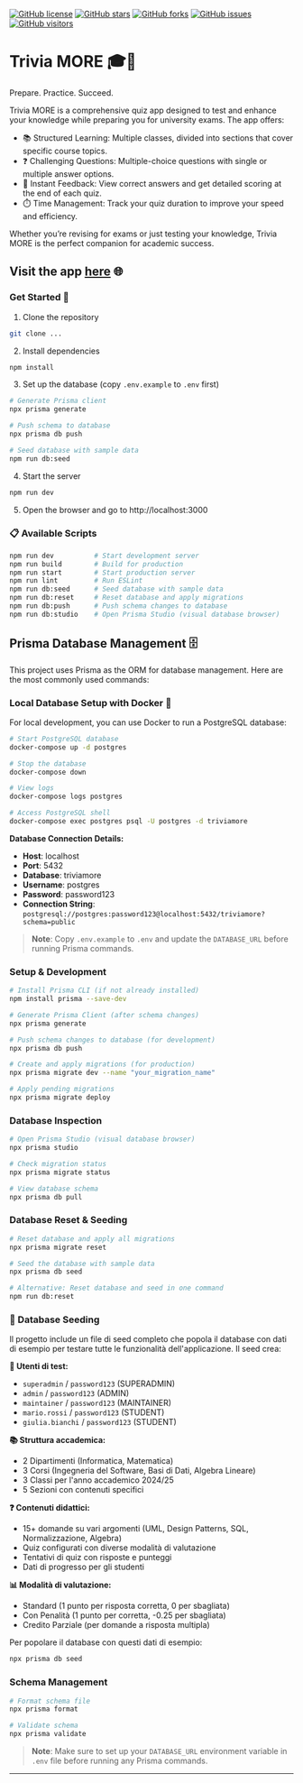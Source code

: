 [![GitHub license](https://img.shields.io/github/license/MarinCervinschi/TriviaMore)](LICENSE)
[![GitHub stars](https://img.shields.io/github/stars/MarinCervinschi/TriviaMore)]()
[![GitHub forks](https://img.shields.io/github/forks/MarinCervinschi/TriviaMore)]()
[![GitHub issues](https://img.shields.io/github/issues/MarinCervinschi/TriviaMore)]()
[![GitHub visitors](https://visitor-badge.laobi.icu/badge?page_id=MarinCervinschi.TriviaMore&)]()

# Trivia MORE 🎓🧠

Prepare. Practice. Succeed.

Trivia MORE is a comprehensive quiz app designed to test and enhance your knowledge while preparing you for university exams. The app offers:

- 📚 Structured Learning: Multiple classes, divided into sections that cover specific course topics.
- ❓ Challenging Questions: Multiple-choice questions with single or multiple answer options.
- 📝 Instant Feedback: View correct answers and get detailed scoring at the end of each quiz.
- ⏱️ Time Management: Track your quiz duration to improve your speed and efficiency.

Whether you’re revising for exams or just testing your knowledge, Trivia MORE is the perfect companion for academic success.

## Visit the app [here](https://trivia-more.vercel.app/) 🌐

### Get Started 🚀

1. Clone the repository

```bash
git clone ...
```

2. Install dependencies

```bash
npm install
```

3. Set up the database (copy `.env.example` to `.env` first)

```bash
# Generate Prisma client
npx prisma generate

# Push schema to database
npx prisma db push

# Seed database with sample data
npm run db:seed
```

4. Start the server

```bash
npm run dev
```

5. Open the browser and go to http://localhost:3000

### 📋 Available Scripts

```bash
npm run dev          # Start development server
npm run build        # Build for production
npm run start        # Start production server
npm run lint         # Run ESLint
npm run db:seed      # Seed database with sample data
npm run db:reset     # Reset database and apply migrations
npm run db:push      # Push schema changes to database
npm run db:studio    # Open Prisma Studio (visual database browser)
```

## Prisma Database Management 🗄️

This project uses Prisma as the ORM for database management. Here are the most commonly used commands:

### Local Database Setup with Docker 🐳

For local development, you can use Docker to run a PostgreSQL database:

```bash
# Start PostgreSQL database
docker-compose up -d postgres

# Stop the database
docker-compose down

# View logs
docker-compose logs postgres

# Access PostgreSQL shell
docker-compose exec postgres psql -U postgres -d triviamore
```

**Database Connection Details:**

- **Host**: localhost
- **Port**: 5432
- **Database**: triviamore
- **Username**: postgres
- **Password**: password123
- **Connection String**: `postgresql://postgres:password123@localhost:5432/triviamore?schema=public`

> **Note**: Copy `.env.example` to `.env` and update the `DATABASE_URL` before running Prisma commands.

### Setup & Development

```bash
# Install Prisma CLI (if not already installed)
npm install prisma --save-dev

# Generate Prisma Client (after schema changes)
npx prisma generate

# Push schema changes to database (for development)
npx prisma db push

# Create and apply migrations (for production)
npx prisma migrate dev --name "your_migration_name"

# Apply pending migrations
npx prisma migrate deploy
```

### Database Inspection

```bash
# Open Prisma Studio (visual database browser)
npx prisma studio

# Check migration status
npx prisma migrate status

# View database schema
npx prisma db pull
```

### Database Reset & Seeding

```bash
# Reset database and apply all migrations
npx prisma migrate reset

# Seed the database with sample data
npx prisma db seed

# Alternative: Reset database and seed in one command
npm run db:reset
```

### 🌱 Database Seeding

Il progetto include un file di seed completo che popola il database con dati di esempio per testare tutte le funzionalità dell'applicazione. Il seed crea:

**👥 Utenti di test:**

- `superadmin` / `password123` (SUPERADMIN)
- `admin` / `password123` (ADMIN)
- `maintainer` / `password123` (MAINTAINER)
- `mario.rossi` / `password123` (STUDENT)
- `giulia.bianchi` / `password123` (STUDENT)

**📚 Struttura accademica:**

- 2 Dipartimenti (Informatica, Matematica)
- 3 Corsi (Ingegneria del Software, Basi di Dati, Algebra Lineare)
- 3 Classi per l'anno accademico 2024/25
- 5 Sezioni con contenuti specifici

**❓ Contenuti didattici:**

- 15+ domande su vari argomenti (UML, Design Patterns, SQL, Normalizzazione, Algebra)
- Quiz configurati con diverse modalità di valutazione
- Tentativi di quiz con risposte e punteggi
- Dati di progresso per gli studenti

**📊 Modalità di valutazione:**

- Standard (1 punto per risposta corretta, 0 per sbagliata)
- Con Penalità (1 punto per corretta, -0.25 per sbagliata)
- Credito Parziale (per domande a risposta multipla)

Per popolare il database con questi dati di esempio:

```bash
npx prisma db seed
```

### Schema Management

```bash
# Format schema file
npx prisma format

# Validate schema
npx prisma validate
```

> **Note**: Make sure to set up your `DATABASE_URL` environment variable in `.env` file before running any Prisma commands.

---
